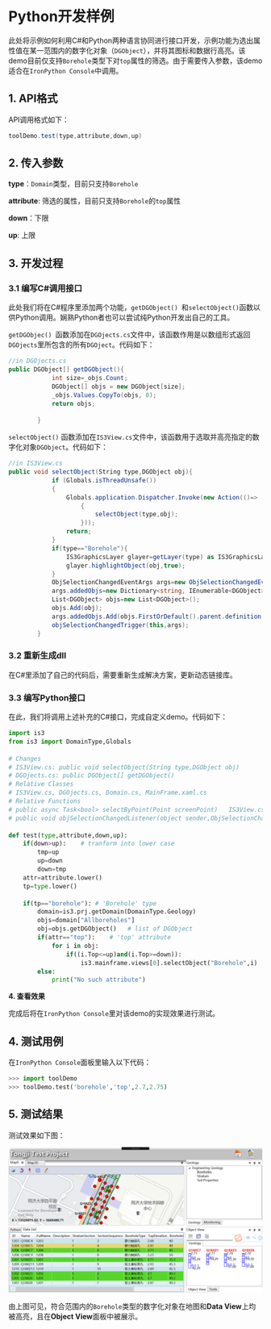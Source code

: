 # Python开发样例

此处将示例如何利用C#和Python两种语言协同进行接口开发，示例功能为选出属性值在某一范围内的数字化对象（`DGObject`），并将其图标和数据行高亮。该demo目前仅支持`Borehole`类型下对`top`属性的筛选。由于需要传入参数，该demo适合在`IronPython Console`中调用。

## 1. API格式

API调用格式如下：

```csharp
toolDemo.test(type,attribute,down,up)
```



## 2. 传入参数

**type**：`Domain`类型，目前只支持`Borehole`

**attribute**:  筛选的属性，目前只支持`Borehole`的`top`属性

**down**：下限

**up**:  上限



## 3. 开发过程

### 3.1 编写C#调用接口

此处我们将在C#程序里添加两个功能，`getDGObject() `和` selectObject() `函数以供Python调用。娴熟Python者也可以尝试纯Python开发出自己的工具。

`getDGObjec() `函数添加在`DGOjects.cs`文件中，该函数作用是以数组形式返回`DGOjects`里所包含的所有`DGOject`。代码如下：

```csharp
//in DGOjects.cs
public DGObject[] getDGObject(){
            int size=_objs.Count;
            DGObject[] objs = new DGObject[size];
            _objs.Values.CopyTo(objs, 0);
            return objs;   

        }
```

`selectObject()`  函数添加在`IS3View.cs`文件中，该函数用于选取并高亮指定的数字化对象`DGObject`。代码如下：

```csharp
//in IS3View.cs
public void selectObject(String type,DGObject obj){
            if (Globals.isThreadUnsafe())
            {
                Globals.application.Dispatcher.Invoke(new Action(()=>
                    {
                        selectObject(type,obj);
                    }));
                return;
            }
            if(type=="Borehole"){
                IS3GraphicsLayer glayer=getLayer(type) as IS3GraphicsLayer;
                glayer.highlightObject(obj,true);
            }
            ObjSelectionChangedEventArgs args=new ObjSelectionChangedEventArgs();
            args.addedObjs=new Dictionary<string, IEnumerable<DGObject>>();
            List<DGObject> objs=new List<DGObject>();
            objs.Add(obj);
            args.addedObjs.Add(objs.FirstOrDefault().parent.definition.Name, objs);
            objSelectionChangedTrigger(this,args);       
        }
```

### 3.2 重新生成dll

在C#里添加了自己的代码后，需要重新生成解决方案，更新动态链接库。

### 3.3 编写Python接口

在此，我们将调用上述补充的C#接口，完成自定义demo。代码如下：

```python
import is3
from is3 import DomainType,Globals

# Changes
# IS3View.cs: public void selectObject(String type,DGObject obj)    
# DGOjects.cs: public DGObject[] getDGObject()  
# Relative Classes
# IS3View.cs, DGOjects.cs, Domain.cs, MainFrame.xaml.cs
# Relative Functions
# public async Task<bool> selectByPoint(Point screenPoint)   IS3View.cs
# public void objSelectionChangedListener(object sender,ObjSelectionChangedEventArgs e)  MainFrame.xaml.cs

def test(type,attribute,down,up):
    if(down>up):	# tranform into lower case
        tmp=up
        up=down
        down=tmp
    attr=attribute.lower()
    tp=type.lower()

    if(tp=="borehole"):	# 'Borehole' type
        domain=is3.prj.getDomain(DomainType.Geology)
        objs=domain["Allboreholes"] 
        obj=objs.getDGObject()   # list of DGObject
        if(attr=="top"):	# 'top' attribute
            for i in obj:
                if((i.Top<=up)and(i.Top>=down)):
                    is3.mainframe.views[0].selectObject("Borehole",i)
        else:
            print("No such attribute")
```

**4. 查看效果**

完成后将在`IronPython Console`里对该demo的实现效果进行测试。

## 4. 测试用例

在`IronPython Console`面板里输入以下代码：

```python
>>> import toolDemo
>>> toolDemo.test('borehole','top',2.7,2.75)
```


## 5. 测试结果

测试效果如下图：

<div style= text-align:center>
<img src="./img/test.png"  style='width:600px'; 'left: 50%'/>
</div>

由上图可见，符合范围内的`Borehole`类型的数字化对象在地图和**Data View**上均被高亮，且在**Object View**面板中被展示。
